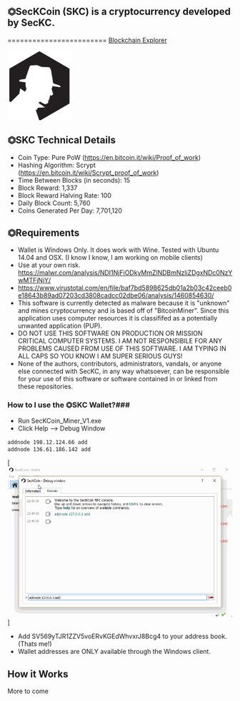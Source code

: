 ## ⏣SecKCoin (SKC) is a cryptocurrency developed by SecKC.

========================
[Blockchain Explorer](https://seckchain.get-o.net/) 

![SecKC](https://raw.githubusercontent.com/SecKC/seckc.github.io/master/images/logo/SecKC_Hex_OnlyB_small.png "SecKC")
## ⏣SKC Technical Details ##
* Coin Type: Pure PoW (https://en.bitcoin.it/wiki/Proof_of_work)
* Hashing Algorithm: Scrypt (https://en.bitcoin.it/wiki/Scrypt_proof_of_work)
* Time Between Blocks (in seconds): 15 
* Block Reward: 1,337
* Block Reward Halving Rate: 100
* Daily Block Count: 5,760
* Coins Generated Per Day: 7,701,120

## ⏣Requirements ##
* Wallet is Windows Only. It does work with Wine.  Tested with Ubuntu 14.04 and OSX. (I know I know, I am working on mobile clients)
* Use at your own risk. https://malwr.com/analysis/NDI1NjFiODkyMmZlNDBmNzliZDgxNDc0NzYwMTFjNjY/
* https://www.virustotal.com/en/file/baf7bd5898625db01a2b03c42ceeb0e18643b89ad07203cd3808cadcc02dbe06/analysis/1460854630/
* This software is currently detected as malware because it is "unknown" and mines cryptocurrency and is based off of "BitcoinMiner".  Since this application uses computer resources it is classififed as a potentially unwanted application (PUP).
* DO NOT USE THIS SOFTWARE ON PRODUCTION OR MISSION CRITICAL COMPUTER SYSTEMS.  I AM NOT RESPONSIBILE FOR ANY PROBLEMS CAUSED FROM USE OF THIS SOFTWARE.  I AM TYPING IN ALL CAPS SO YOU KNOW I AM SUPER SERIOUS GUYS!
* None of the authors, contributors, administrators, vandals, or anyone else connected with SecKC, in any way whatsoever, can be responsible for your use of this software or software contained in or linked from these repositories.

### How to I use the ⏣SKC Wallet?###
* Run SecKCoin_Miner_V1.exe
* Click Help --> Debug Window

 ```
 addnode 198.12.124.66 add
 addnode 136.61.186.142 add
```

[![SKC Jiff](https://raw.githubusercontent.com/SecKC/SecKCoin/master/SecKCoin2.gif)]
* Add SV569yTJR1ZZV5voERvKGEdWhvxrJ8Bcg4 to your address book. (Thats me!)
* Wallet addresses are ONLY available through the Windows client.


## How it Works
More to come

